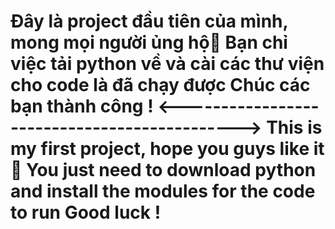 <html>
  <h1>Đây là project đầu tiên của mình, mong mọi người ủng hộ🥰
Bạn chỉ việc tải python về và cài các thư viện cho code là đã chạy được
Chúc các bạn thành công !
<--------------------------------------------->
This is my first project, hope you guys like it🥰
You just need to download python and install the modules for the code to run
Good luck !
  </h1>
</html>
